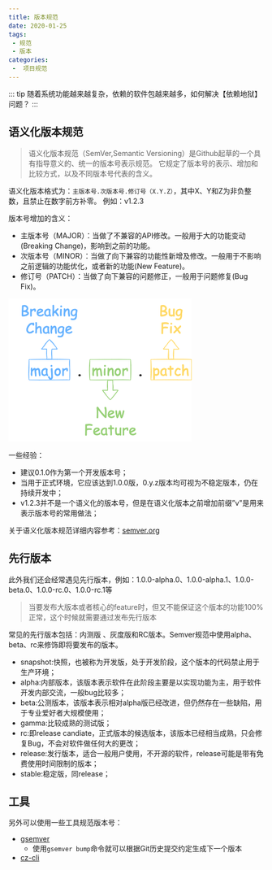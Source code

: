 ```yaml
---
title: 版本规范
date: 2020-01-25
tags:
 - 规范
 - 版本
categories:
 -  项目规范
---
```


::: tip
随着系统功能越来越复杂，依赖的软件包越来越多，如何解决【依赖地狱】问题？
:::

<!-- more -->

## 语义化版本规范
>语义化版本规范（SemVer,Semantic Versioning）是Github起草的一个具有指导意义的、统一的版本号表示规范。
>它规定了版本号的表示、增加和比较方式，以及不同版本号代表的含义。

语义化版本格式为：`主版本号.次版本号.修订号（X.Y.Z）`，其中X、Y和Z为非负整数，且禁止在数字前方补零。
例如：v1.2.3

版本号增加的含义：
- 主版本号（MAJOR）：当做了不兼容的API修改。一般用于大的功能变动(Breaking Change)，影响到之前的功能。
- 次版本号（MINOR）：当做了向下兼容的功能性新增及修改。一般用于不影响之前逻辑的功能优化，或者新的功能(New Feature)。
- 修订号（PATCH）：当做了向下兼容的问题修正，一般用于问题修复(Bug Fix)。

![](../images/semver.png)

一些经验：
- 建议0.1.0作为第一个开发版本号；
- 当用于正式环境，它应该达到1.0.0版，0.y.z版本均可视为不稳定版本，仍在持续开发中；
- v1.2.3并不是一个语义化的版本号，但是在语义化版本之前增加前缀”v"是用来表示版本号的常用做法；

关于语义化版本规范详细内容参考：[semver.org](https://semver.org/lang/zh-CN/)

## 先行版本
此外我们还会经常遇见先行版本，例如：1.0.0-alpha.0、1.0.0-alpha.1、1.0.0-beta.0、1.0.0-rc.0、1.0.0-rc.1等
>当要发布大版本或者核心的feature时，但又不能保证这个版本的功能100%正常，这个时候就需要通过发布先行版本

常见的先行版本包括：内测版 、灰度版和RC版本。Semver规范中使用alpha、beta、rc来修饰即将要发布的版本。
- snapshot:快照，也被称为开发版，处于开发阶段，这个版本的代码禁止用于生产环境；
- alpha:内部版本，该版本表示软件在此阶段主要是以实现功能为主，用于软件开发内部交流，一般bug比较多；
- beta:公测版本，该版本表示相对alpha版已经改进，但仍然存在一些缺陷，用于专业爱好者大规模使用；
- gamma:比较成熟的测试版；
- rc:即release candiate，正式版本的候选版本，该版本已经相当成熟，只会修复Bug，不会对软件做任何大的更改；
- release:发行版本，适合一般用户使用，不开源的软件，release可能是带有免费使用时间限制的版本；
- stable:稳定版，同release；

## 工具
另外可以使用一些工具规范版本号：
- [gsemver](https://github.com/arnaud-deprez/gsemver)
  - 使用`gsemver bump`命令就可以根据Git历史提交约定生成下一个版本
- [cz-cli](https://github.com/commitizen/cz-cli)
